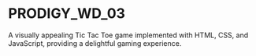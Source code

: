 # PRODIGY_WD_03
A visually appealing Tic Tac Toe game implemented with HTML, CSS, and JavaScript, providing a delightful gaming experience.
